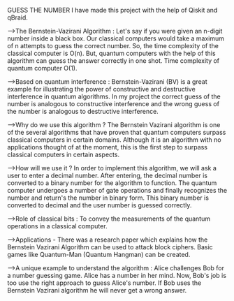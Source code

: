 GUESS THE NUMBER
I have made this project with the help of Qiskit and qBraid.

-->The Bernstein-Vazirani Algorithm : Let's say if you were given an n-digit number inside a black box. Our classical computers would take a maximum of n attempts to guess the correct number. So, the time complexity of the classical computer is O(n). But, quantum computers with the help of this algorithm can guess the answer correctly in one shot. Time complexity of quantum computer O(1).

-->Based on quantum interference : Bernstein-Vazirani (BV) is a great example for illustrating the power of constructive and destructive interference in quantum algorithms. In my project the correct guess of the number is analogous to constructive interference and the wrong guess of the number is analogous to destructive interference. 

-->Why do we use this algorithm ? The Bernstein Vazirani algorithm is one of the several algorithms that have proven that quantum computers surpass classical computers in certain domains. Although it is an algorithm with no applications thought of at the moment, this is the first step to surpass classical computers in certain aspects.

-->How will we use it ? In order to implement this algorithm, we will ask a user to enter a decimal number. After entering, the decimal number is converted to a binary number for the algorithm to function. The quantum computer undergoes a number of gate operations and finally recognizes the number and return's the number in binary form. This binary number is converted to decimal and the user number is guessed correctly.

-->Role of classical bits : To convey the measurements of the quantum operations in a classical computer.


-->Applications - There was a research paper which explains how the Bernstein Vazirani Algorithm can be used to attack block ciphers. Basic games like Quantum-Man (Quantum Hangman) can be created.


-->A unique example to understand the algorithm : Alice challenges Bob for a number guessing game. Alice has a number in her mind. Now, Bob's job is too use the right approach to guess Alice's number. If Bob uses the Bernstein Vazirani algorithm he will never get a wrong answer.